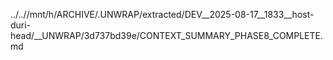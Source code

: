 ../..//mnt/h/ARCHIVE/.UNWRAP/extracted/DEV__2025-08-17__1833__host-duri-head/__UNWRAP/3d737bd39e/CONTEXT_SUMMARY_PHASE8_COMPLETE.md